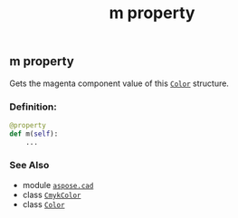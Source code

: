 ﻿---
title: m property
second_title: Aspose.CAD for Python via .NET API References
description: 
type: docs
weight: 130
url: /python-net/aspose.cad/cmykcolor/m/
is_root: false
---

## m property


Gets the magenta component value of this [`Color`](/cad/python-net/aspose.cad/color) structure.
### Definition:
```python
@property
def m(self):
    ...
```

### See Also
* module [`aspose.cad`](../../)
* class [`CmykColor`](/cad/python-net/aspose.cad/cmykcolor)
* class [`Color`](/cad/python-net/aspose.cad/color)
